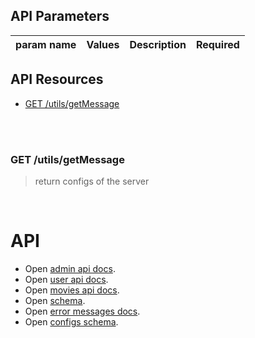 ## API Parameters

| param name           | Values              | Description                                                                                 | Required |
|----------------------|---------------------|---------------------------------------------------------------------------------------------|----------|



## API Resources

- [GET /utils/getMessage](#get-utilsgetmessage)

<br />
<br />


### GET /utils/getMessage
> return configs of the server

<br />


# API
- Open [admin api docs](API.ADMIN.README.md).
- Open [user api docs](API.USER.README.md).
- Open [movies api docs](API.MOVIES.README.md).
- Open [schema](SCHEMA.README.md).
- Open [error messages docs](ERRORMESSAGE.README.md).
- Open [configs schema](CONFIGS.README.md).